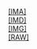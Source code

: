 [[IMA]]([IMA]/index.html)<br>
[[IMD]]([IMD]/index.html)<br>
[[IMG]]([IMG]/index.html)<br>
[[RAW]]([RAW]/index.html)<br>
